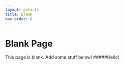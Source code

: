 ```yaml
---
layout: default
title: Blank
nav_order: 8
---
```


# Blank Page

This page is blank. Add some stuff below!
#####Hello!
